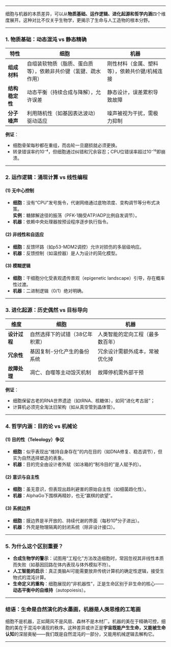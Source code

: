 
---

细胞与机器的本质差异，可以从**物质基础、运作逻辑、进化起源和哲学内涵**四个维度展开。这种对比不仅关乎生物学，更揭示了生命与人工造物的根本分野。

---

### **1. 物质基础：动态混沌 vs 静态精确**
| **特性**         | 细胞                              | 机器                            |
|------------------|----------------------------------|---------------------------------|
| **组成材料**     | 自组装软物质（脂质、蛋白质等），依赖非共价键（氢键、疏水作用） | 刚性材料（金属、塑料等），依赖共价键/机械连接 |
| **结构稳定性**   | 动态平衡（持续合成与降解），允许误差 | 静态设计，误差累积导致故障       |
| **分子噪声**     | 利用随机性（如基因表达波动）驱动适应 | 噪声被视为干扰，需极力抑制       |

**例证**：  
- 细胞骨架每秒都在重组，而齿轮一旦磨损就必须更换。  
- 转录错误率约10⁻⁴，但细胞通过纠错和冗余容忍；CPU位错误率超过10⁻¹⁵即崩溃。

---

### **2. 运作逻辑：涌现计算 vs 线性编程**
#### **(1) 无中心控制**
- **细胞**：没有“CPU”发号施令，代谢网络通过底物浓度、变构调节等分布式决策。  
  **实例**：糖酵解途径的振荡（PFK-1酶受ATP/ADP比例自发调节）。  
- **机器**：依赖中央处理器按预设程序逐步执行指令。

#### **(2) 非线性和自适应**
- **细胞**：反馈环路（如p53-MDM2调控）允许对损伤的多层级响应。  
- **机器**：反馈控制（如温控器）是人为设计的简化模型。

#### **(3) 模糊逻辑**
- **细胞**：干细胞分化受表观遗传景观（epigenetic landscape）引导，存在概率性过渡。  
- **机器**：二进制逻辑（0/1）绝对明确。

---

### **3. 进化起源：历史偶然 vs 目标导向**
| **维度**       | 细胞                              | 机器                            |
|----------------|----------------------------------|--------------------------------|
| **设计过程**   | 自然选择下的试错（38亿年积累）   | 人类智能的定向工程（最多数百年）|
| **冗余性**     | 基因复制-分化产生的备份系统      | 冗余设计需额外成本，常被优化掉 |
| **故障处理**   | 凋亡、自噬等主动毁灭机制         | 故障停机需外部干预             |

**例证**：  
- 细胞保留古老的RNA世界遗迹（如tRNA、核糖体），如同“进化考古层”；  
- 计算机必须完全淘汰旧架构（如从真空管到晶体管）。

---

### **4. 哲学内涵：目的论 vs 机械论**
#### **(1) 目的性（Teleology）争议**
- **细胞**：似乎表现出“维持自身存在”的内在目的（如DNA修复、稳态调节），但实为自然选择塑造的表象。  
- **机器**：目的完全由设计者外赋（如冰箱的“制冷目的”是人赋予的）。

#### **(2) 意识与自主性**
- **细胞**：虽无意识，但表现出趋利避害的原始自主性（如细菌趋化性）。  
- **机器**：AlphaGo下围棋再精妙，也无“赢棋的欲望”。

#### **(3) 系统边界**
- **细胞**：膜边界是半开放的、持续代谢的界面（每秒10⁶分子进出）。  
- **机器**：外壳是物理隔离的封闭系统（除非设计接口）。

---

### **5. 为什么这个区别重要？**
- **合成生物学的警示**：试图用“工程化”方法改造细胞时，常因忽视其非线性本质而失败（如基因回路在体内表现与体外模拟不符）。  
- **人工智能的启示**：真正类脑AI可能需要放弃传统计算机的确定性逻辑，接受生物式的混沌计算。  
- **生命定义的重构**：细胞展现的“非机器性”，正是生命区别于非生命的核心——**动态平衡中的自维持**（autopoiesis）。

---

### **结语：生命是自然演化的水墨画，机器是人类思维的工笔画**
细胞不是机器，正如飓风不是风扇、森林不是木材厂。机器的美在于精确可控，细胞的美在于混沌中涌现的秩序。这种差异或许正是**宇宙既能产生生命，又能被生命认知**的深层奥秘——我们既是自然混沌的一部分，又能用机械逻辑去解构它。

---

